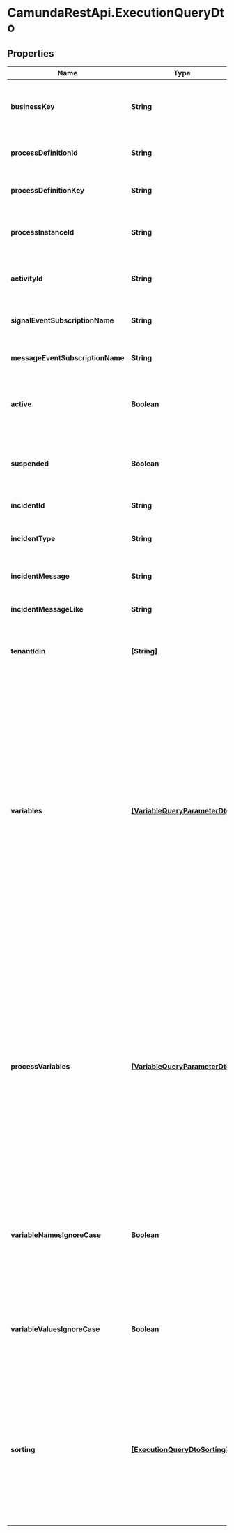 # CamundaRestApi.ExecutionQueryDto

## Properties
Name | Type | Description | Notes
------------ | ------------- | ------------- | -------------
**businessKey** | **String** | Filter by the business key of the process instances the executions belong to. | [optional] 
**processDefinitionId** | **String** | Filter by the process definition the executions run on. | [optional] 
**processDefinitionKey** | **String** | Filter by the key of the process definition the executions run on. | [optional] 
**processInstanceId** | **String** | Filter by the id of the process instance the execution belongs to. | [optional] 
**activityId** | **String** | Filter by the id of the activity the execution currently executes. | [optional] 
**signalEventSubscriptionName** | **String** | Select only those executions that expect a signal of the given name. | [optional] 
**messageEventSubscriptionName** | **String** | Select only those executions that expect a message of the given name. | [optional] 
**active** | **Boolean** | Only include active executions. Value may only be &#x60;true&#x60;, as &#x60;false&#x60; is the default behavior. | [optional] 
**suspended** | **Boolean** | Only include suspended executions. Value may only be &#x60;true&#x60;, as &#x60;false&#x60; is the default behavior. | [optional] 
**incidentId** | **String** | Filter by the incident id. | [optional] 
**incidentType** | **String** | Filter by the incident type. See the [User Guide](/manual/develop/user-guide/process-engine/incidents/#incident-types) for a list of incident types. | [optional] 
**incidentMessage** | **String** | Filter by the incident message. Exact match. | [optional] 
**incidentMessageLike** | **String** | Filter by the incident message that the parameter is a substring of. | [optional] 
**tenantIdIn** | **[String]** | Filter by a  list of tenant ids. An execution must have one of the given tenant ids. | [optional] 
**variables** | [**[VariableQueryParameterDto]**](VariableQueryParameterDto.md) | An array to only include executions that have variables with certain values.  The array consists of objects with the three properties &#x60;name&#x60;, &#x60;operator&#x60; and &#x60;value&#x60;. &#x60;name (String)&#x60; is the variable name, &#x60;operator (String)&#x60; is the comparison operator to be used and &#x60;value&#x60; the variable value. &#x60;value&#x60; may be &#x60;String&#x60;, &#x60;Number&#x60; or &#x60;Boolean&#x60;.  Valid operator values are: &#x60;eq&#x60; - equal to; &#x60;neq&#x60; - not equal to; &#x60;gt&#x60; - greater than; &#x60;gteq&#x60; - greater than or equal to; &#x60;lt&#x60; - lower than; &#x60;lteq&#x60; - lower than or equal to; &#x60;like&#x60;. | [optional] 
**processVariables** | [**[VariableQueryParameterDto]**](VariableQueryParameterDto.md) | An array to only include executions that belong to a process instance with variables with certain values.  The array consists of objects with the three properties &#x60;name&#x60;, &#x60;operator&#x60; and &#x60;value&#x60;. &#x60;name (String)&#x60; is the variable name, &#x60;operator (String)&#x60; is the comparison operator to be used and &#x60;value&#x60; the variable value. &#x60;value&#x60; may be &#x60;String&#x60;, &#x60;Number&#x60; or &#x60;Boolean&#x60;.  Valid operator values are: &#x60;eq&#x60; - equal to; &#x60;neq&#x60; - not equal to. | [optional] 
**variableNamesIgnoreCase** | **Boolean** | Match all variable names provided in &#x60;variables&#x60; and &#x60;processVariables&#x60; case- insensitively. If set to &#x60;true&#x60; **variableName** and **variablename** are treated as equal. | [optional] 
**variableValuesIgnoreCase** | **Boolean** | Match all variable values provided in &#x60;variables&#x60; and &#x60;processVariables&#x60; case- insensitively. If set to &#x60;true&#x60; **variableValue** and **variablevalue** are treated as equal. | [optional] 
**sorting** | [**[ExecutionQueryDtoSorting]**](ExecutionQueryDtoSorting.md) | An array of criteria to sort the result by. Each element of the array is                        an object that specifies one ordering. The position in the array                        identifies the rank of an ordering, i.e., whether it is primary, secondary,                        etc. Has no effect for the &#x60;/count&#x60; endpoint | [optional] 
